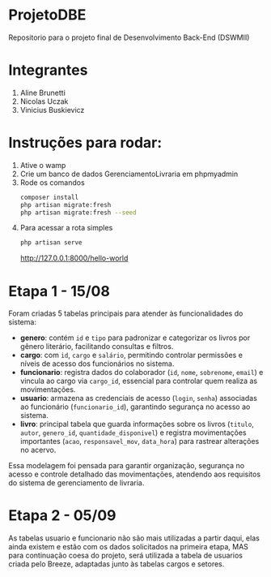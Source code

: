 # ProjetoDBE
Repositorio para o projeto final de Desenvolvimento Back-End (DSWMII)

# Integrantes
1. Aline Brunetti
2. Nicolas Uczak
3. Vinicius Buskievicz

# Instruções para rodar:
1. Ative o wamp
2. Crie um banco de dados GerenciamentoLivraria em phpmyadmin
3. Rode os comandos
   ```bash
   composer install
   php artisan migrate:fresh
   php artisan migrate:fresh --seed
   ```
4. Para acessar a rota simples
   ```bash
   php artisan serve
   ```
   http://127.0.0.1:8000/hello-world

# Etapa 1 - 15/08

Foram criadas 5 tabelas principais para atender às funcionalidades do sistema:

- **genero**: contém `id` e `tipo` para padronizar e categorizar os livros por gênero literário, facilitando consultas e filtros.
- **cargo**: com `id`, `cargo` e `salário`, permitindo controlar permissões e níveis de acesso dos funcionários no sistema.
- **funcionario**: registra dados do colaborador (`id`, `nome`, `sobrenome`, `email`) e vincula ao cargo via `cargo_id`, essencial para controlar quem realiza as movimentações.
- **usuario**: armazena as credenciais de acesso (`login`, `senha`) associadas ao funcionário (`funcionario_id`), garantindo segurança no acesso ao sistema.
- **livro**: principal tabela que guarda informações sobre os livros (`titulo`, `autor`, `genero_id`, `quantidade_disponivel`) e registra movimentações importantes (`acao`, `responsavel_mov`, `data_hora`) para rastrear alterações no acervo.

Essa modelagem foi pensada para garantir organização, segurança no acesso e controle detalhado das movimentações, atendendo aos requisitos do sistema de gerenciamento de livraria.

# Etapa 2 - 05/09

As tabelas usuario e funcionario não são mais utilizadas a partir daqui, elas ainda existem e estão com os dados solicitados na primeira etapa, MAS para continuação coesa do projeto, será utilizada a tabela de usuarios criada pelo Breeze, adaptadas junto às tabelas cargos e setores.
    
    
